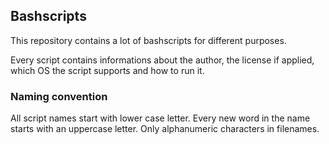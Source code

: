 ## Bashscripts

This repository contains a lot of bashscripts for different purposes. 

Every script contains informations about the author, the license if applied, which OS the script supports and how to run it.

### Naming convention

All script names start with lower case letter. Every new word in the name starts with an uppercase letter. Only alphanumeric characters in filenames.